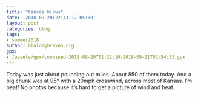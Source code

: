 ```yaml
---
title: "Kansas blows"
date: '2018-09-20T22:41:17-05:00'
layout: post
categories: blog
tags:
- summer2018
author: blalor@bravo5.org
gpx:
- /assets/gpx/combined-2018-09-20T01:22:10-2018-09-21T02:54:33.gpx
---
```


Today was just about pounding out miles. About 850 of them today. And a big chunk was at 95° with a 20mph crosswind, across most of Kansas. I’m beat! No photos because it’s hard to get a picture of wind and heat. 

